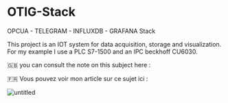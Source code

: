 # OTIG-Stack
OPCUA - TELEGRAM - INFLUXDB - GRAFANA Stack

This project is an IOT system for data acquisition, storage and visualization. For my example I use a PLC S7-1500 and an IPC beckhoff CU6030.


🇬🇧 you can consult the note on this subject here : 

🇫🇷 Vous pouvez voir mon article sur ce sujet ici :

![untitled](https://user-images.githubusercontent.com/86775549/151126721-77c2bc94-e4f1-40a5-a408-a56e2ae3d505.png)
